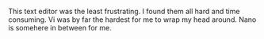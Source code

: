 This text editor was the least frustrating. I found them all hard and time consuming. Vi was by far the hardest for me to wrap my head around. Nano is somehere in between for me.